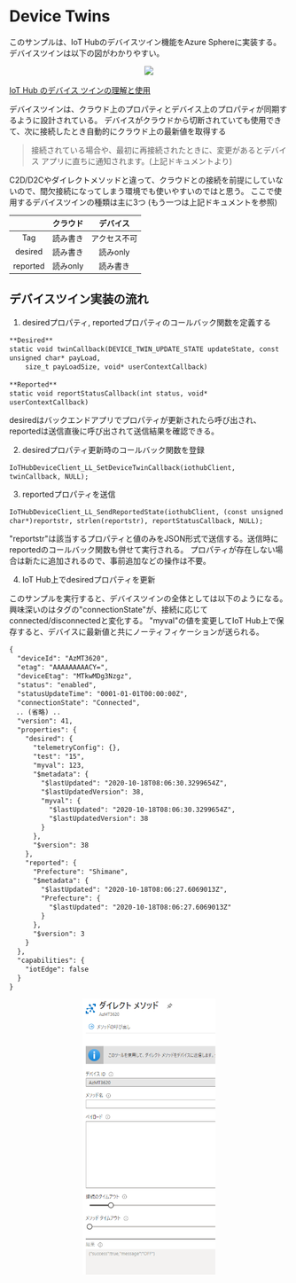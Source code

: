# Device Twins
このサンプルは、IoT Hubのデバイスツイン機能をAzure Sphereに実装する。デバイスツインは以下の図がわかりやすい。

<p align="center">
  <img width="600" src="https://docs.microsoft.com/ja-jp/azure/iot-hub/media/iot-hub-devguide-device-twins/twin.png">
</p>

[IoT Hub のデバイス ツインの理解と使用](https://docs.microsoft.com/ja-jp/azure/iot-hub/iot-hub-devguide-device-twins)

デバイスツインは、クラウド上のプロパティとデバイス上のプロパティが同期するように設計されている。
デバイスがクラウドから切断されていても使用できて、次に接続したとき自動的にクラウド上の最新値を取得する

>接続されている場合や、最初に再接続されたときに、変更があるとデバイス アプリに直ちに通知されます。(上記ドキュメントより)

C2D/D2Cやダイレクトメソッドと違って、クラウドとの接続を前提にしていないので、間欠接続になってしまう環境でも使いやすいのではと思う。
ここで使用するデバイスツインの種類は主に3つ (もう一つは上記ドキュメントを参照)

|          | クラウド      |デバイス         |
|:--------:|:------------:|:------------:|
| Tag      | 読み書き       | アクセス不可      |
| desired  | 読み書き       | 読みonly       |
| reported | 読みonly       | 読み書き   |


## デバイスツイン実装の流れ
1. desiredプロパティ, reportedプロパティのコールバック関数を定義する
```
**Desired**
static void twinCallback(DEVICE_TWIN_UPDATE_STATE updateState, const unsigned char* payLoad,
	size_t payLoadSize, void* userContextCallback)
  
**Reported**
static void reportStatusCallback(int status, void* userContextCallback)
```
desiredはバックエンドアプリでプロパティが更新されたら呼び出され、reportedは送信直後に呼び出されて送信結果を確認できる。

2. desiredプロパティ更新時のコールバック関数を登録
```
IoTHubDeviceClient_LL_SetDeviceTwinCallback(iothubClient, twinCallback, NULL);
```

3. reportedプロパティを送信
```
IoTHubDeviceClient_LL_SendReportedState(iothubClient, (const unsigned char*)reportstr, strlen(reportstr), reportStatusCallback, NULL);
```
"reportstr"は該当するプロパティと値のみをJSON形式で送信する。送信時にreportedのコールバック関数も併せて実行される。
プロパティが存在しない場合は新たに追加されるので、事前追加などの操作は不要。

4. IoT Hub上でdesiredプロパティを更新

このサンプルを実行すると、デバイスツインの全体としては以下のようになる。興味深いのはタグの"connectionState"が、接続に応じてconnected/disconnectedと変化する。
"myval"の値を変更してIoT Hub上で保存すると、デバイスに最新値と共にノーティフィケーションが送られる。

```
{
  "deviceId": "AzMT3620",
  "etag": "AAAAAAAAACY=",
  "deviceEtag": "MTkwMDg3Nzgz",
  "status": "enabled",
  "statusUpdateTime": "0001-01-01T00:00:00Z",
  "connectionState": "Connected",
　.. (省略) ..
  "version": 41,
  "properties": {
    "desired": {
      "telemetryConfig": {},
      "test": "15",
      "myval": 123,
      "$metadata": {
        "$lastUpdated": "2020-10-18T08:06:30.3299654Z",
        "$lastUpdatedVersion": 38, 
        "myval": {
          "$lastUpdated": "2020-10-18T08:06:30.3299654Z",
          "$lastUpdatedVersion": 38
        }
      },
      "$version": 38
    },
    "reported": {
      "Prefecture": "Shimane",
      "$metadata": {
        "$lastUpdated": "2020-10-18T08:06:27.6069013Z",
        "Prefecture": {
          "$lastUpdated": "2020-10-18T08:06:27.6069013Z"
        }
      },
      "$version": 3
    }
  },
  "capabilities": {
    "iotEdge": false
  }
}
```
<p align="center">
  <img width="240" src="https://github.com/hayatochigi/images/blob/master/IoT%20Hub%20Example/DirectMethod.PNG">
</p>

